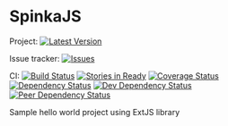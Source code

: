 SpinkaJS
========
Project:
[![Latest Version](http://img.shields.io/github/release/kospiotr/SpinkaJS.svg)](https://github.com/kospiotr/SpinkaJS/releases)

Issue tracker:
[![Issues](http://img.shields.io/github/issues/kospiotr/SpinkaJS.svg)](https://github.com/kospiotr/SpinkaJS/issues)

CI:
[![Build Status](https://travis-ci.org/kospiotr/SpinkaJS.svg?branch=master)](https://travis-ci.org/kospiotr/SpinkaJS)
[![Stories in Ready](https://badge.waffle.io/kospiotr/SpinkaJS.png?label=Ready)](http://waffle.io/kospiotr/SpinkaJS)
[![Coverage Status](https://img.shields.io/coveralls/kospiotr/SpinkaJS.svg)](https://coveralls.io/r/kospiotr/SpinkaJS?branch=master)
[![Dependency Status](https://david-dm.org/kospiotr/SpinkaJS.svg?theme=shields.io)](https://david-dm.org/kospiotr/SpinkaJS)
[![Dev Dependency Status](https://david-dm.org/kospiotr/SpinkaJS/dev-status.svg?theme=shields.io)](https://david-dm.org/kospiotr/SpinkaJS#info=devDependencies)
[![Peer Dependency Status](https://david-dm.org/kospiotr/SpinkaJS/peer-status.svg?theme=shields.io)](https://david-dm.org/kospiotr/SpinkaJS#info=peerDependencies)



Sample hello world project using ExtJS library


